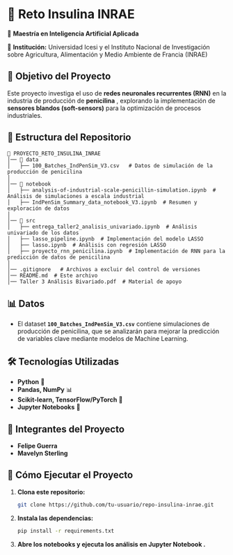 # 🧪 Reto Insulina INRAE

📌 **Maestría en Inteligencia Artificial Aplicada**

📍 **Institución:** Universidad Icesi y el Instituto Nacional de Investigación sobre Agricultura, Alimentación y Medio Ambiente de Francia (INRAE)

## 🎯 Objetivo del Proyecto

Este proyecto investiga el uso de **redes neuronales recurrentes (RNN)** en la industria de producción de  **penicilina** , explorando la implementación de **sensores blandos (soft-sensors)** para la optimización de procesos industriales.

## 📁 Estructura del Repositorio

```
📂 PROYECTO_RETO_INSULINA_INRAE
│── 📂 data
│   ├── 100_Batches_IndPenSim_V3.csv   # Datos de simulación de la producción de penicilina
│
│── 📂 notebook
│   ├── analysis-of-industrial-scale-penicillin-simulation.ipynb  # Análisis de simulaciones a escala industrial
│   ├── IndPenSim_Summary_data_notebook_V3.ipynb  # Resumen y exploración de datos
│
│── 📂 src
│   ├── entrega_taller2_analisis_univariado.ipynb  # Análisis univariado de los datos
│   ├── lasso_pipeline.ipynb  # Implementación del modelo LASSO
│   ├── lasso.ipynb  # Análisis con regresión LASSO
│   ├── proyecto_rnn_penicilina.ipynb  # Implementación de RNN para la predicción de datos de penicilina
│
│── .gitignore   # Archivos a excluir del control de versiones
│── README.md  # Este archivo
│── Taller 3 Análisis Bivariado.pdf  # Material de apoyo
```

## 📊 Datos

* El dataset **`100_Batches_IndPenSim_V3.csv`** contiene simulaciones de producción de penicilina, que se analizarán para mejorar la predicción de variables clave mediante modelos de Machine Learning.

## 🛠️ Tecnologías Utilizadas

* **Python** 🐍
* **Pandas, NumPy** 📊
* **Scikit-learn, TensorFlow/PyTorch** 🔬
* **Jupyter Notebooks** 📒

## 👥 Integrantes del Proyecto

* **Felipe Guerra**
* **Mavelyn Sterling**

## 🚀 Cómo Ejecutar el Proyecto

1. **Clona este repositorio:**
   ```bash
   git clone https://github.com/tu-usuario/repo-insulina-inrae.git
   ```
2. **Instala las dependencias:**
   ```bash
   pip install -r requirements.txt
   ```
3. **Abre los notebooks y ejecuta los análisis en  Jupyter Notebook .**
